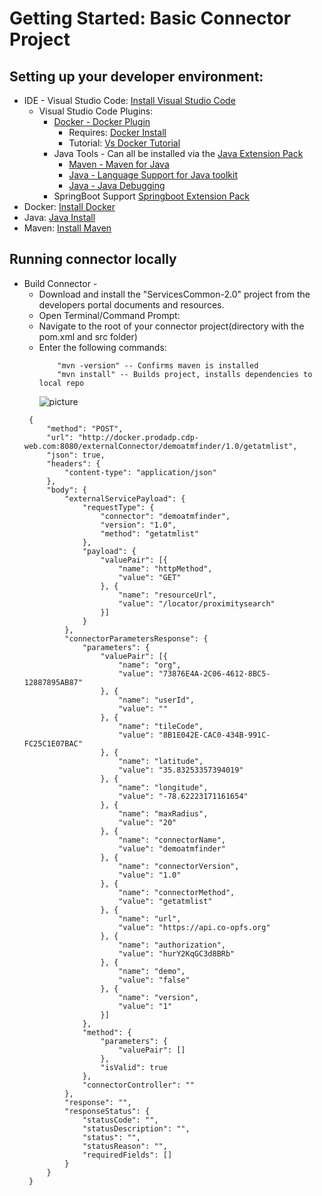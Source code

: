 # Getting Started: Basic Connector Project

## Setting up your developer environment: 
- IDE - Visual Studio Code: [Install Visual Studio Code](https://code.visualstudio.com)
    - Visual Studio Code Plugins: 
        - [Docker - Docker Plugin](https://marketplace.visualstudio.com/items?itemName=PeterJausovec.vscode-docker)
            - Requires: [Docker Install](https://docs.docker.com/install/)
            - Tutorial: [Vs Docker Tutorial](https://code.visualstudio.com/docs/java/java-container)
        - Java Tools - Can all be installed via the [Java Extension Pack](https://marketplace.visualstudio.com/items?itemName=vscjava.vscode-java-pack)
          - [Maven - Maven for Java](https://marketplace.visualstudio.com/items?itemName=vscjava.vscode-maven)
          - [Java - Language Support for Java toolkit](https://marketplace.visualstudio.com/items?itemName=redhat.java)
          - [Java - Java Debugging](https://marketplace.visualstudio.com/items?itemName=vscjava.vscode-java-debug)
        - SpringBoot Support [Springboot Extension Pack](https://marketplace.visualstudio.com/items?itemName=Pivotal.vscode-boot-dev-pack)
- Docker: [Install Docker](https://docs.docker.com/install/)
- Java: [Java Install](https://www.java.com/en/download/help/download_options.xml)
- Maven: [Install Maven](https://maven.apache.org/download.cgi)


## Running connector locally
- Build Connector - 
  - Download and install the "ServicesCommon-2.0" project from the developers portal documents and resources.
  - Open Terminal/Command Prompt: 
  - Navigate to the root of your connector project(directory with the pom.xml and src folder)
  - Enter the following commands: 
    ``` 
        "mvn -version" -- Confirms maven is installed 
        "mvn install" -- Builds project, installs dependencies to local repo

    ```
    ![picture](Reference/image.png)
   ```
    {
	    "method": "POST",
	    "url": "http://docker.prodadp.cdp-web.com:8080/externalConnector/demoatmfinder/1.0/getatmlist",
	    "json": true,
	    "headers": {
	        "content-type": "application/json"
	    },
	    "body": {
	        "externalServicePayload": {
	            "requestType": {
	                "connector": "demoatmfinder",
	                "version": "1.0",
	                "method": "getatmlist"
	            },
	            "payload": {
	                "valuePair": [{
	                    "name": "httpMethod",
	                    "value": "GET"
	                }, {
	                    "name": "resourceUrl",
	                    "value": "/locator/proximitysearch"
	                }]
	            }
	        },
	        "connectorParametersResponse": {
	            "parameters": {
	                "valuePair": [{
	                    "name": "org",
	                    "value": "73876E4A-2C06-4612-8BC5-12887895AB87"
	                }, {
	                    "name": "userId",
	                    "value": ""
	                }, {
	                    "name": "tileCode",
	                    "value": "8B1E042E-CAC0-434B-991C-FC25C1E07BAC"
	                }, {
	                    "name": "latitude",
	                    "value": "35.83253357394019"
	                }, {
	                    "name": "longitude",
	                    "value": "-78.62223171161654"
	                }, {
	                    "name": "maxRadius",
	                    "value": "20"
	                }, {
	                    "name": "connectorName",
	                    "value": "demoatmfinder"
	                }, {
	                    "name": "connectorVersion",
	                    "value": "1.0"
	                }, {
	                    "name": "connectorMethod",
	                    "value": "getatmlist"
	                }, {
	                    "name": "url",
	                    "value": "https://api.co-opfs.org"
	                }, {
	                    "name": "authorization",
	                    "value": "hurY2KqGC3d8BRb"
	                }, {
	                    "name": "demo",
	                    "value": "false"
	                }, {
	                    "name": "version",
	                    "value": "1"
	                }]
	            },
	            "method": {
	                "parameters": {
	                    "valuePair": []
	                },
	                "isValid": true
	            },
	            "connectorController": ""
	        },
	        "response": "",
	        "responseStatus": {
	            "statusCode": "",
	            "statusDescription": "",
	            "status": "",
	            "statusReason": "",
	            "requiredFields": []
	        }
	    }
	}
    ```